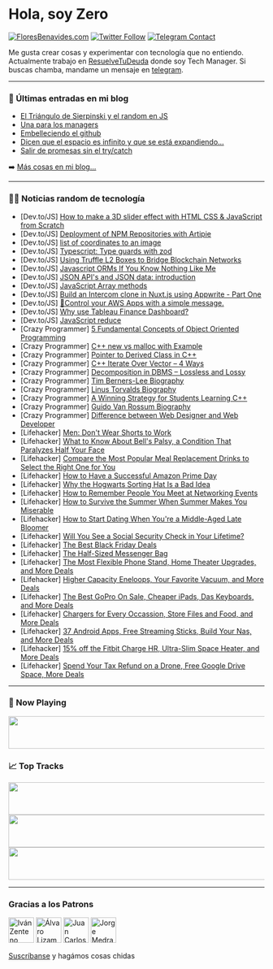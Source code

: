 # Hola, soy Zero

[![FloresBenavides.com](https://img.shields.io/website?down_message=oops&label=MiBlog&style=for-the-badge&up_message=online&url=https%3A%2F%2Ffloresbenavides.com)](https://floresbenavides.com) [![Twitter Follow](https://img.shields.io/twitter/follow/ZeroDragon?color=%231DA1F2&label=Follow&logo=twitter&logoColor=ffffff&style=for-the-badge)](https://twitter.com/zerodragon) [![Telegram Contact](https://img.shields.io/badge/escr%C3%ADbeme-ZeroDragon-%2326A5E4?style=for-the-badge&logo=telegram)](https://t.me/zerodragon)

Me gusta crear cosas y experimentar con tecnología que no entiendo.
Actualmente trabajo en [ResuelveTuDeuda](http://github.com/resuelve) donde soy Tech Manager.
Si buscas chamba, mandame un mensaje en [telegram](https://t.me/zerodragon).

---

### 📕 Últimas entradas en mi blog
<!-- BLOG-POST-LIST:START -->
- [El Triángulo de Sierpinski y el random en JS](https://floresbenavides.com/el-triangulo-de-sierpinski-y-el-random-en-js/)
- [Una para los managers](https://floresbenavides.com/una-para-los-managers/)
- [Embelleciendo el github](https://floresbenavides.com/embelleciendo-el-github/)
- [Dicen que el espacio es infinito y que se está expandiendo…](https://floresbenavides.com/dicen-que-el-espacio-es-infinito-y-que-se-esta-expandiendo/)
- [Salir de promesas sin el try/catch](https://floresbenavides.com/salir-de-promesas-sin-el-try-catch/)
<!-- BLOG-POST-LIST:END -->

➡️ [Más cosas en mi blog...](https://floresbenavides.com)

---

### 👨‍💻 Noticias random de tecnología
<!-- TECH-POSTS:START -->
- [Dev.to/JS] [How to make a 3D slider effect with HTML CSS &amp; JavaScript from Scratch](https://dev.to/hojjatbandani/how-to-make-a-3d-slider-effect-with-html-css-javascript-from-scratch-3m9f)
- [Dev.to/JS] [Deployment of NPM Repositories with Artipie](https://dev.to/andpopov/deployment-of-npm-repositories-with-artipie-30co)
- [Dev.to/JS] [list of coordinates to an image](https://dev.to/suharyadi2112/list-of-coordinates-to-an-image-oc7)
- [Dev.to/JS] [Typescript: Type guards with zod](https://dev.to/sachitsac/typescript-type-guards-with-zod-1m12)
- [Dev.to/JS] [Using Truffle L2 Boxes to Bridge Blockchain Networks](https://dev.to/johnjvester/using-truffle-l2-boxes-to-bridge-blockchain-networks-3fac)
- [Dev.to/JS] [Javascript ORMs If You Know Nothing Like Me](https://dev.to/jakinyang/javascript-orms-if-you-know-nothing-like-me-g0j)
- [Dev.to/JS] [JSON API&#39;s and JSON data: introduction](https://dev.to/sfundomhlungu/json-apis-and-json-data-introduction-5eb1)
- [Dev.to/JS] [JavaScript Array methods](https://dev.to/mitchiemt11/javascript-array-methods-17i)
- [Dev.to/JS] [Build an Intercom clone in Nuxt.js using Appwrite - Part One](https://dev.to/hackmamba/build-an-intercom-clone-in-nuxtjs-using-appwrite-part-one-20og)
- [Dev.to/JS] [📱Control your AWS Apps with a simple message.](https://dev.to/aws-builders/control-your-aws-apps-with-a-simple-message-1595)
- [Dev.to/JS] [Why use Tableau Finance Dashboard?](https://dev.to/kanishedureka/why-use-tableau-finance-dashboard-4h4n)
- [Dev.to/JS] [JavaScript reduce](https://dev.to/thebuilderekes/javascript-reduce-575h)
- [Crazy Programmer] [5 Fundamental Concepts of Object Oriented Programming](https://www.thecrazyprogrammer.com/2022/12/concepts-of-object-oriented-programming.html)
- [Crazy Programmer] [C++ new vs malloc with Example](https://www.thecrazyprogrammer.com/2022/12/new-vs-malloc.html)
- [Crazy Programmer] [Pointer to Derived Class in C++](https://www.thecrazyprogrammer.com/2022/12/pointer-to-derived-class-in-c.html)
- [Crazy Programmer] [C++ Iterate Over Vector – 4 Ways](https://www.thecrazyprogrammer.com/2022/12/c-iterate-over-vector.html)
- [Crazy Programmer] [Decomposition in DBMS – Lossless and Lossy](https://www.thecrazyprogrammer.com/2022/12/decomposition-in-dbms.html)
- [Crazy Programmer] [Tim Berners-Lee Biography](https://www.thecrazyprogrammer.com/2022/12/tim-berners-lee-biography.html)
- [Crazy Programmer] [Linus Torvalds Biography](https://www.thecrazyprogrammer.com/2022/11/linus-torvalds-biography.html)
- [Crazy Programmer] [A Winning Strategy for Students Learning C++](https://www.thecrazyprogrammer.com/2022/11/a-winning-strategy-for-students-learning-c.html)
- [Crazy Programmer] [Guido Van Rossum Biography](https://www.thecrazyprogrammer.com/2022/11/guido-van-rossum-biography.html)
- [Crazy Programmer] [Difference between Web Designer and Web Developer](https://www.thecrazyprogrammer.com/2022/11/difference-between-web-designer-and-web-developer.html)
- [Lifehacker] [Men: Don&#39;t Wear Shorts to Work](https://lifehacker.com/men-dont-wear-shorts-to-work-1797426756)
- [Lifehacker] [What to Know About Bell&#39;s Palsy, a Condition That Paralyzes Half Your Face](https://lifehacker.com/what-to-know-about-bells-palsy-a-condition-that-paraly-1797313261)
- [Lifehacker] [Compare the Most Popular Meal Replacement Drinks to Select the Right One for You](https://lifehacker.com/compare-the-most-popular-meal-replacement-drinks-to-sel-1796775734)
- [Lifehacker] [How to Have a Successful Amazon Prime Day](https://lifehacker.com/tips-for-a-successful-amazon-prime-day-1796756798)
- [Lifehacker] [Why the Hogwarts Sorting Hat Is a Bad Idea](https://lifehacker.com/why-the-hogwarts-sorting-hat-is-a-bad-idea-1796676216)
- [Lifehacker] [How to Remember People You Meet at Networking Events](https://lifehacker.com/how-to-remember-people-you-meet-at-networking-events-1796449886)
- [Lifehacker] [How to Survive the Summer When Summer Makes You Miserable](https://lifehacker.com/how-to-survive-the-summer-when-summer-makes-you-miserab-1796164224)
- [Lifehacker] [How to Start Dating When You&#39;re a Middle-Aged Late Bloomer](https://lifehacker.com/how-to-start-dating-when-youre-a-middle-aged-late-bloom-1795479954)
- [Lifehacker] [Will You See a Social Security Check in Your Lifetime?](https://lifehacker.com/will-you-ever-see-a-social-security-check-1795060321)
- [Lifehacker] [The Best Black Friday Deals](https://lifehacker.com/the-best-black-friday-deals-1788291346)
- [Lifehacker] [The Half-Sized Messenger Bag](https://lifehacker.com/the-half-sized-messenger-bag-1714686468)
- [Lifehacker] [The Most Flexible Phone Stand, Home Theater Upgrades, and More Deals](https://lifehacker.com/the-most-flexible-phone-stand-home-theater-upgrades-a-1687000407)
- [Lifehacker] [Higher Capacity Eneloops, Your Favorite Vacuum, and More Deals](https://lifehacker.com/higher-capacity-eneloops-your-favorite-vacuum-and-mor-1686777311)
- [Lifehacker] [The Best GoPro On Sale, Cheaper iPads, Das Keyboards, and More Deals](https://lifehacker.com/the-best-gopro-on-sale-cheaper-ipads-das-keyboards-a-1686298429)
- [Lifehacker] [Chargers for Every Occassion, Store Files and Food, and More Deals](https://lifehacker.com/stop-getting-fleeced-by-your-isp-store-files-and-food-1686086809)
- [Lifehacker] [37 Android Apps, Free Streaming Sticks, Build Your Nas, and More Deals](https://lifehacker.com/37-android-apps-free-streaming-sticks-build-your-nas-1685427244)
- [Lifehacker] [15% off the Fitbit Charge HR, Ultra-Slim Space Heater, and More Deals](https://lifehacker.com/15-off-the-fitbit-charge-hr-ultra-slim-space-heater-1685218887)
- [Lifehacker] [Spend Your Tax Refund on a Drone, Free Google Drive Space, More Deals](https://lifehacker.com/spend-your-tax-refund-on-a-drone-free-google-drive-spa-1684948987)<!-- TECH-POSTS:END -->

---

### 🎵 Now Playing
<a href="https://spotify-now-playing-dun.vercel.app/now-playing?open"><img src="https://spotify-now-playing-dun.vercel.app/now-playing" width="540" height="64"></a>

### 📈 Top Tracks
<a href="https://spotify-now-playing-dun.vercel.app/top-tracks?i=1&open"><img src="https://spotify-now-playing-dun.vercel.app/top-tracks?i=1" width="540" height="64"></a>
<a href="https://spotify-now-playing-dun.vercel.app/top-tracks?i=2&open"><img src="https://spotify-now-playing-dun.vercel.app/top-tracks?i=2" width="540" height="64"></a>
<a href="https://spotify-now-playing-dun.vercel.app/top-tracks?i=3&open"><img src="https://spotify-now-playing-dun.vercel.app/top-tracks?i=3" width="540" height="64"></a>

---

### Gracias a los Patrons
[<img src="https://avatars.githubusercontent.com/u/243380?v=4" alt="Iván Zenteno" width="50px">](https://github.com/k001) [<img src="https://avatars.githubusercontent.com/u/19955639?v=4" alt="Álvaro Lizama" width="50px">](https://github.com/alvarolizama) [<img src="https://avatars.githubusercontent.com/u/2718753?v=4" alt="Juan Carlos Ruiz" width="50px">](https://github.com/JuanCrg90) [<img src="https://avatars.githubusercontent.com/u/37025?v=4" alt="Jorge Medrano" width="50px">](https://github.com/h1pp1e) 

[Suscríbanse](https://www.patreon.com/zerodragon) y hagámos cosas chidas

